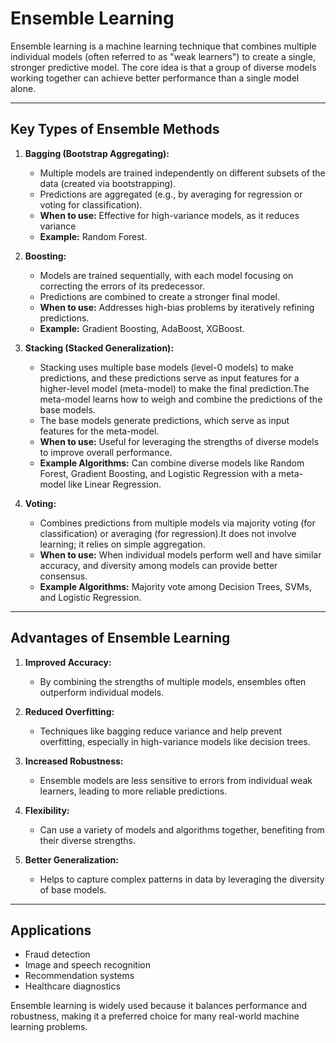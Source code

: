 # **Ensemble Learning**

Ensemble learning is a machine learning technique that combines multiple individual models (often referred to as "weak learners") to create a single, stronger predictive model. The core idea is that a group of diverse models working together can achieve better performance than a single model alone.

---

## **Key Types of Ensemble Methods**

1. **Bagging (Bootstrap Aggregating):**
   - Multiple models are trained independently on different subsets of the data (created via bootstrapping).
   - Predictions are aggregated (e.g., by averaging for regression or voting for classification).
   - **When to use:** Effective for high-variance models, as it reduces variance
   - **Example:** Random Forest.

2. **Boosting:**
   - Models are trained sequentially, with each model focusing on correcting the errors of its predecessor.
   - Predictions are combined to create a stronger final model.
   - **When to use:** Addresses high-bias problems by iteratively refining predictions.
   - **Example:** Gradient Boosting, AdaBoost, XGBoost.

3. **Stacking (Stacked Generalization):**
   - Stacking uses multiple base models (level-0 models) to make predictions, and these predictions serve as input features for a higher-level model (meta-model) to make the final prediction.The meta-model learns how to weigh and combine the predictions of the base models.
   - The base models generate predictions, which serve as input features for the meta-model.
   - **When to use:** Useful for leveraging the strengths of diverse models to improve overall performance.
   - **Example Algorithms:** Can combine diverse models like Random Forest, Gradient Boosting, and Logistic Regression with a meta-model like Linear Regression.

4. **Voting:**
   - Combines predictions from multiple models via majority voting (for classification) or averaging (for regression).It does not involve learning; it relies on simple aggregation.
   - **When to use:** When individual models perform well and have similar accuracy, and diversity among models can provide better consensus.
   - **Example Algorithms:** Majority vote among Decision Trees, SVMs, and Logistic Regression.

---

## **Advantages of Ensemble Learning**

1. **Improved Accuracy:**
   - By combining the strengths of multiple models, ensembles often outperform individual models.

2. **Reduced Overfitting:**
   - Techniques like bagging reduce variance and help prevent overfitting, especially in high-variance models like decision trees.

3. **Increased Robustness:**
   - Ensemble models are less sensitive to errors from individual weak learners, leading to more reliable predictions.

4. **Flexibility:**
   - Can use a variety of models and algorithms together, benefiting from their diverse strengths.

5. **Better Generalization:**
   - Helps to capture complex patterns in data by leveraging the diversity of base models.

---

## **Applications**
- Fraud detection
- Image and speech recognition
- Recommendation systems
- Healthcare diagnostics

Ensemble learning is widely used because it balances performance and robustness, making it a preferred choice for many real-world machine learning problems.
